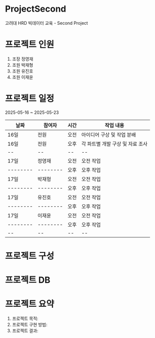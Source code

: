 <!-- 모든 md 파일은 관리자에게 문의 후 수정하시오 -->

# ProjectSecond
고려대 HRD 빅데이터 교육 - Second Project

# 프로젝트 인원
1) 조장 정영재
2) 조원 박재형
3) 조원 유진호
4) 조원 이재윤

# 프로젝트 일정
2025-05-16 ~ 2025-05-23

|  날짜  |  참여자   |  시간   | 작업 내용                                                                                           |
|--------|-------|----------|-----------------------------------------------------------------------------------------------------|
| 16일   | 전원  | 오전  | 아이디어 구상 및 작업 분배                                                                         |
| 16일   | 전원  | 오후  | 각 파트별 개발 구상 및 자료 조사                                                                   |
|--|--|--|--|
| 17일   |  정영재 | 오전   | 오전 작업 |
|--------|--------|  오후  | 오후 작업 |
| 17일   |  박재형 | 오전   | 오전 작업 |
|--------|--------|  오후  | 오후 작업 |
| 17일   |  유진호 | 오전   | 오전 작업 |
|--------|--------|  오후  | 오후 작업 |
| 17일   |  이재윤 | 오전   | 오전 작업 |
|--------|--------|  오후  | 오후 작업 |
|--|--|--|--|

# 프로젝트 구성

# 프로젝트 DB

# 프로젝트 요약
1. 프로젝트 목적:  
2. 프로젝트 구현 방법:  
3. 프로젝트 결과:  